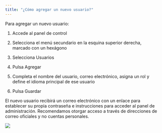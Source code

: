 ```yaml
---
title: "¿Cómo agregar un nuevo usuario?"
---
```


Para agregar un nuevo usuario:

1) Accede al panel de control

2) Selecciona el menú secundario en la esquina superior derecha, marcado con un hexágono

3) Selecciona Usuarios

4) Pulsa Agregar

5) Completa el nombre del usuario, correo electrónico, asigna un rol y define el idioma principal de ese usuario

6) Pulsa Guardar

El nuevo usuario recibirá un correo electrónico con un enlace para establecer su propia contraseña e instrucciones para acceder al panel de administración. Recomendamos otorgar acceso a través de direcciones de correo oficiales y no cuentas personales.

<a href="/build/help/020.png">
    <img src="/build/help/020.png" />
</a>
